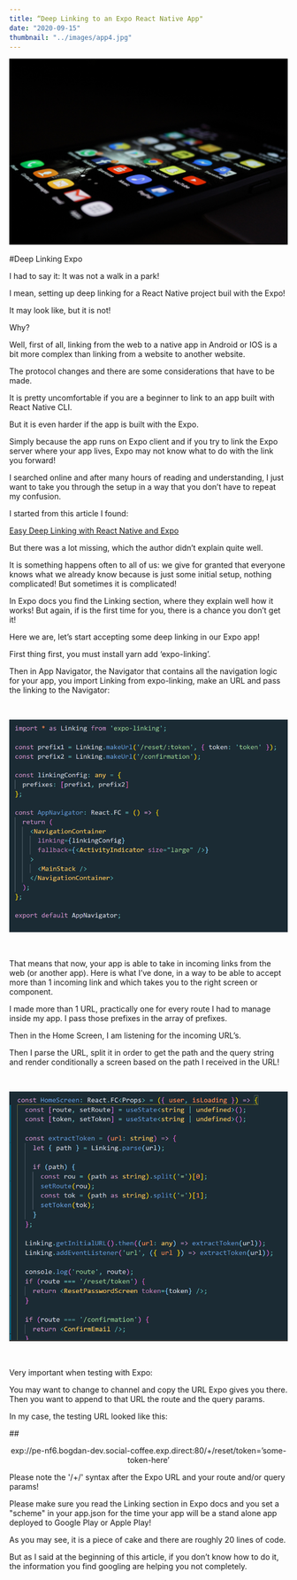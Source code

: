 ```yaml
---
title: “Deep Linking to an Expo React Native App"
date: "2020-09-15"
thumbnail: "../images/app4.jpg"
---
```


![Deep Linking](../images/app3.jpg)

#Deep Linking Expo

I had to say it: It was not a walk in a park!

I mean, setting up deep linking for a React Native project buil with the Expo!

It may look like, but it is not!

Why?

Well, first of all, linking from the web to a native app in Android or IOS is a bit more complex than linking from a website to another website.

The protocol changes and there are some considerations that have to be made.

It is pretty uncomfortable if you are a beginner to link to an app built with React Native CLI.

But it is even harder if the app is built with the Expo.

Simply because the app runs on Expo client and if you try to link the Expo server where your app lives, Expo may not know what to do with the link you forward!

I searched online and after many hours of reading and understanding, I just want to take you through the setup in a way that you don’t have to repeat my confusion.

I started from this article I found:

<a href=https://medium.com/javascript-in-plain-english/easy-deep-linking-with-react-native-and-expo-84e3c7b9d63e>Easy Deep Linking with React Native and Expo</a>

But there was a lot missing, which the author didn’t explain quite well.

It is something happens often to all of us: we give for granted that everyone knows what we already know because is just some initial setup, nothing complicated! But sometimes it is complicated!

In Expo docs you find the Linking section, where they explain well how it works! But again, if is the first time for you, there is a chance you don’t get it!

Here we are, let’s start accepting some deep linking in our Expo app!

First thing first, you must install yarn add ‘expo-linking’.

Then in App Navigator, the Navigator that contains all the navigation logic for your app, you import Linking from expo-linking, make an URL and pass the linking to the Navigator:

<br>

![App Navigator Deep Linking Expo](../images/code/AppNavigator-deep-linking.png)

<br>

That means that now, your app is able to take in incoming links from the web (or another app).
Here is what I’ve done, in a way to be able to accept more than 1 incoming link and which takes you to the right screen or component.

I made more than 1 URL, practically one for every route I had to manage inside my app.
I pass those prefixes in the array of prefixes.

Then in the Home Screen, I am listening for the incoming URL’s.

Then I parse the URL, split it in order to get the path and the query string and render conditionally a screen based on the path I received in the URL!

<br>

![Home Screen Deep Linking Expo](../images/code/HomeScreen-deep-linking.png)

<br>

Very important when testing with Expo:

You may want to change to channel and copy the URL Expo gives you there. Then you want to append to that URL the route and the query params.

In my case, the testing URL looked like this:

##<center>exp://pe-nf6.bogdan-dev.social-coffee.exp.direct:80/+/reset/token=’some-token-here’</center>

Please note the '/+/' syntax after the Expo URL and your route and/or query params!

Please make sure you read the Linking section in Expo docs and you set a "scheme" in your app.json for the time your app will be a stand alone app deployed to Google Play or Apple Play!

As you may see, it is a piece of cake and there are roughly 20 lines of code.

But as I said at the beginning of this article, if you don’t know how to do it, the information you find googling are helping you not completely.

